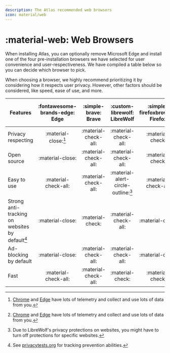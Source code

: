 ```yaml
---
description: The Atlas recommended web browsers
icon: material/web
---
```


# :material-web: Web Browsers

When installing Atlas, you can optionally remove Microsoft Edge and install one of the four pre-installation browsers we have selected for user convenience and user-respectiveness. We have compiled a table below so you can decide which browser to pick.

When choosing a browser, we highly recommend prioritizing it by considering how it respects user privacy. However, other factors should be considered, like speed, ease of use, and more.

| Features                                        | :fontawesome-brands-edge:<br/>Edge | :simple-brave:<br/>Brave |  :custom-librewolf:<br/>LibreWolf   | :simple-firefoxbrowser:<br/>Firefox | :fontawesome-brands-chrome:<br/>Chrome |
|-------------------------------------------------|:----------------------------------:|:------------------------:|:-----------------------------------:|:-----------------------------------:|:--------------------------------------:|
| Privacy respecting                              |        :material-close:[^1]        |   :material-check-all:   |        :material-check-all:         |          :material-check:           |          :material-close:[^1]          |
| Open source                                     |          :material-close:          |   :material-check-all:   |        :material-check-all:         |          :material-check:           |            :material-close:            |
| Easy to use                                     |        :material-check-all:        |   :material-check-all:   | :material-alert-circle-outline:[^2] |        :material-check-all:         |          :material-check-all:          |
| Strong anti-tracking on websites by default[^3] |          :material-close:          |     :material-check:     |        :material-check-all:         |          :material-close:           |            :material-close:            |
| Ad-blocking by default                          |          :material-close:          |   :material-check-all:   |        :material-check-all:         |          :material-close:           |            :material-close:            |
| Fast                                            |        :material-check-all:        |   :material-check-all:   |          :material-check:           |          :material-check:           |          :material-check-all:          |

[^1]: [Chrome](https://tosdr.org/en/service/217) and [Edge](https://tosdr.org/en/service/244) have lots of telemetry and collect and use lots of data from you.
[^2]: Due to LibreWolf's privacy protections on websites, you might have to turn off protections for specific websites.
[^3]: See [privacytests.org](https://privacytests.org/) for tracking prevention abilities.